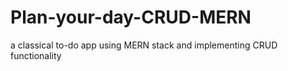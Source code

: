 # Plan-your-day-CRUD-MERN
a classical to-do app using MERN stack and implementing CRUD functionality
